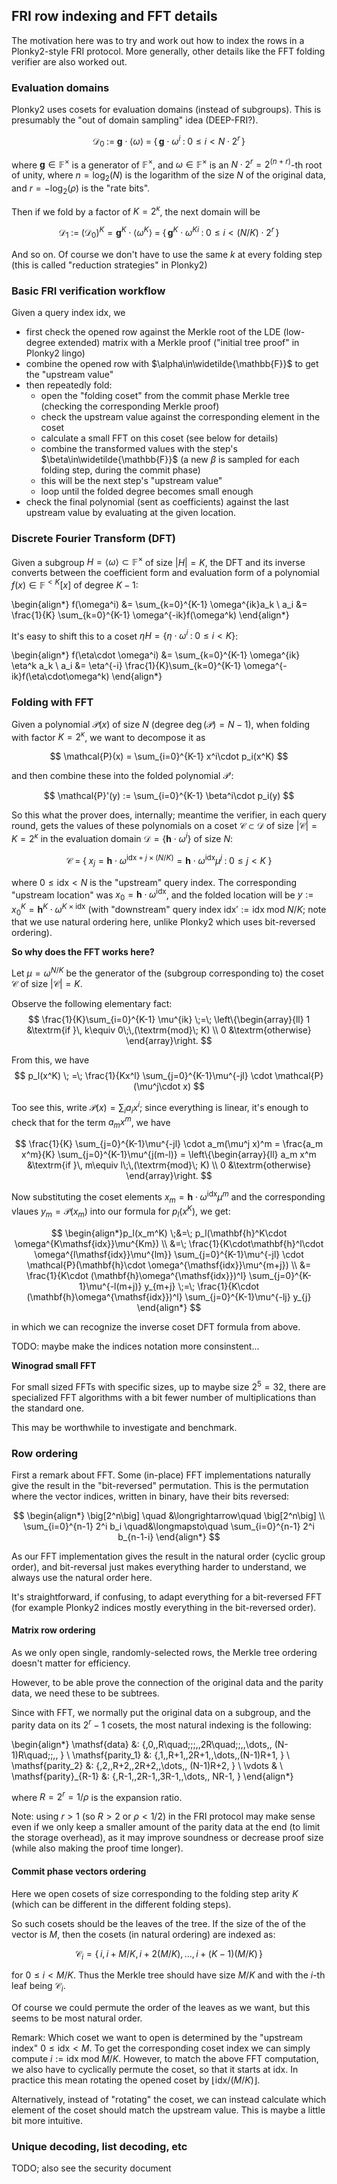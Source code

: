 FRI row indexing and FFT details
--------------------------------

The motivation here was to try and work out how to index the rows in a Plonky2-style FRI protocol. More generally, other details like the FFT folding verifier are also worked out.

### Evaluation domains

Plonky2 uses cosets for evaluation domains (instead of subgroups). This is presumably the "out of domain sampling" idea (DEEP-FRI?).

$$ \mathcal{D}_0 \;:=\; \mathbf{g}\cdot \langle \omega \rangle \;=\; \big\{\, \mathbf{g}\cdot\omega^i\;:\; 0\le i < N\cdot 2^r \,\big\}$$

where $\mathbf{g}\in\mathbb{F}^\times$ is a generator of $\mathbb{F}^\times$, and $\omega\in\mathbb{F}^\times$ is an $N\cdot 2^r=2^{(n+r)}$-th root of unity, where $n=\log_2(N)$ is the logarithm of the size $N$ of the original data, and $r=-\log_2(\rho)$ is the "rate bits".

Then if we fold by a factor of $K=2^\kappa$, the next domain will be

$$ \mathcal{D}_1 \;:=\; (\mathcal{D}_0)^K = \mathbf{g}^K \cdot \langle\omega^K \rangle \;=\; \big\{\, \mathbf{g}^K\cdot\omega^{Ki}\;:\; 0\le i < (N/K)\cdot 2^r \,\big\}$$

And so on. Of course we don't have to use the same $k$ at every folding step (this is called "reduction strategies" in Plonky2)

### Basic FRI verification workflow

Given a query index $\mathsf{idx}$, we

- first check the opened row against the Merkle root of the LDE (low-degree extended) matrix with a Merkle proof ("initial tree proof" in Plonky2 lingo)
- combine the opened row with $\alpha\in\widetilde{\mathbb{F}}$ to get the "upstream value"
- then repeatedly fold:
    - open the "folding coset" from the commit phase Merkle tree (checking the corresponding Merkle proof)
    - check the upstream value against the corresponding element in the coset
    - calculate a small FFT on this coset (see below for details)
    - combine the transformed values with the step's $\beta\in\widetilde{\mathbb{F}}$ (a new $\beta$ is sampled for each folding step, during the commit phase)
    - this will be the next step's "upstream value"
    - loop until the folded degree becomes small enough
- check the final polynomial (sent as coefficients) against the last upstream value by evaluating at the given location.

### Discrete Fourier Transform (DFT)

Given a subgroup $H=\langle \omega \rangle\subset \mathbb{F}^\times$ of size $|H|=K$, the DFT and its inverse converts between the coefficient form and evaluation form of a polynomial $f(x)\in\mathbb{F}^{<K} [x]$ of degree $K-1$:

\begin{align*}
f(\omega^i) &= \sum_{k=0}^{K-1} \omega^{ik}a_k \\
a_i &= \frac{1}{K} \sum_{k=0}^{K-1} \omega^{-ik}f(\omega^k)
\end{align*}

It's easy to shift this to a coset $\eta H=\{\eta\cdot \omega^i\;:\;0\le i < K\}$:

\begin{align*}
f(\eta\cdot \omega^i) &= \sum_{k=0}^{K-1}  \omega^{ik} \eta^k a_k \\
a_i &= \eta^{-i}  \frac{1}{K}\sum_{k=0}^{K-1} \omega^{-ik}f(\eta\cdot\omega^k)
\end{align*}

### Folding with FFT

Given a polynomial $\mathcal{P}(x)$ of size $N$ (degree $\deg(\mathcal{P})=N-1$), when folding with factor $K=2^\kappa$, we want to decompose it as 

$$ \mathcal{P}(x) = \sum_{i=0}^{K-1} x^i\cdot p_i(x^K) $$

and then combine these into the folded polynomial $\mathcal{P}'$:

$$ \mathcal{P}'(y) := \sum_{i=0}^{K-1} \beta^i\cdot p_i(y) $$

So this what the prover does, internally; meantime the verifier, in each query round, gets the values of these polynomials on a coset $\mathcal{C}\subset \mathcal{D}$ of size $|\mathcal{C}|=K=2^\kappa$ in the evaluation domain $\mathcal{D}=\{\mathbf{h}\cdot \omega^i\}$ of size $N$:

$$ \mathcal{C} \;=\; \big\{\; x_j = \mathbf{h}\cdot \omega^{\mathsf{idx} + j\times (N/K)} = \mathbf{h}\cdot \omega^{\mathsf{idx}}\mu^j \;:\; 0 \le j < K 
\;\big\}
$$

where $0 \le \mathsf{idx} < N$ is the "upstream" query index. The corresponding "upstream location" was $x_0=\mathbf{h}\cdot \omega^\mathsf{idx}$, and the folded location will be $y:=x_0^K = \mathbf{h}^K\cdot \omega^{K\times \mathsf{idx}}$ (with "downstream" query index $\mathsf{idx}' := \mathsf{idx}\;\textrm{mod} \;N/K$; note that we use natural ordering here, unlike Plonky2 which uses bit-reversed ordering).

**So why does the FFT works here?**

Let $\mu=\omega^{N/K}$ be the generator of the (subgroup corresponding to) the coset $\mathcal{C}$ of size $|\mathcal{C}|=K$.

Observe the following elementary fact:
$$ \frac{1}{K}\sum_{i=0}^{K-1} \mu^{ik} \;=\; 
  \left\{\begin{array}{ll}
  1 &\textrm{if }\, k\equiv 0\;\,(\textrm{mod}\; K) \\
  0 &\textrm{otherwise}
  \end{array}\right.
$$

From this, we have
$$
p_l(x^K) \; =\; \frac{1}{Kx^l} \sum_{j=0}^{K-1}\mu^{-jl} \cdot \mathcal{P}(\mu^j\cdot x)
$$

Too see this, write $\mathcal{P}(x)=\sum_i a_ix^i$; since everything is linear, it's enough to check that for the term $a_mx^m$, we have

$$
 \frac{1}{K} \sum_{j=0}^{K-1}\mu^{-jl} \cdot a_m(\mu^j x)^m = \frac{a_m x^m}{K}
 \sum_{j=0}^{K-1}\mu^{j(m-l)} = 
  \left\{\begin{array}{ll}
  a_m x^m &\textrm{if }\, m\equiv l\;\,(\textrm{mod}\; K) \\
  0 &\textrm{otherwise}
  \end{array}\right.
$$

Now substituting the coset elements $x_m=\mathbf{h}\cdot \omega^{\mathsf{idx}}\mu^m$ and the corresponding vlaues $y_m=\mathcal{P}(x_m)$ into our formula for $p_l(x^K$), we get:

$$
\begin{align*}p_l(x_m^K) \;&=\; p_l(\mathbf{h}^K\cdot \omega^{K\mathsf{idx}}\mu^{Km}) \\
&=\;
\frac{1}{K\cdot\mathbf{h}^l\cdot \omega^{l\mathsf{idx}}\mu^{lm}} \sum_{j=0}^{K-1}\mu^{-jl} \cdot \mathcal{P}(\mathbf{h}\cdot \omega^{\mathsf{idx}}\mu^{m+j}) \\
  &= \frac{1}{K\cdot (\mathbf{h}\omega^{\mathsf{idx}})^l}
   \sum_{j=0}^{K-1}\mu^{-l(m+j)} y_{m+j} 
 \;=\; \frac{1}{K\cdot (\mathbf{h}\omega^{\mathsf{idx}})^l}
   \sum_{j=0}^{K-1}\mu^{-lj} y_{j}
\end{align*} 
$$

in which we can recognize the inverse coset DFT formula from above.

TODO: maybe make the indices notation more consinstent...

**Winograd small FFT**

For small sized FFTs with specific sizes, up to maybe size $2^5=32$, there are specialized FFT algorithms with a bit fewer number of multiplications than the standard one.

This may be worthwhile to investigate and benchmark.

### Row ordering

First a remark about FFT. Some (in-place) FFT implementations naturally give the result in the "bit-reversed" permutation. This is the permutation where the vector indices, written in binary, have their bits reversed:

$$
\begin{align*}
  \big[2^n\big] \quad &\longrightarrow\quad \big[2^n\big] \\
       \sum_{i=0}^{n-1} 2^i b_i \quad&\longmapsto\quad \sum_{i=0}^{n-1} 2^i b_{n-1-i}
\end{align*}
$$

As our FFT implementation gives the result in the natural order (cyclic group order), and bit-reversal just makes everything harder to understand, we always use the natural order here.

It's straightforward, if confusing, to adapt everything for a bit-reversed FFT (for example Plonky2 indices mostly everything in the bit-reversed order).

#### Matrix row ordering

As we only open single, randomly-selected rows, the Merkle tree ordering doesn't matter for efficiency.

However, to be able prove the connection of the original data and the parity data, we need these to be subtrees.

Since with FFT, we normally put the original data on a subgroup, and the parity data on its $2^r-1$ cosets, the most natural indexing is the following:

\begin{align*}
\mathsf{data}     &: \{\,0,\,R\quad\;\;\;,\,2R\quad\;\;,\,\dots,\, (N-1)R\quad\;\;\,\, \}  \\
\mathsf{parity_1} &: \{\,1,\,R+1,\,2R+1,\,\dots,\,(N-1)R+1\, \}  \\
\mathsf{parity_2} &: \{\,2,\,R+2,\,2R+2,\,\dots,\, 
(N-1)R+2\, \} \\ 
\vdots & \\
\mathsf{parity}_{R-1} &: \{\,R-1,\,2R-1,\,3R-1,\,\dots,\, 
NR-1\, \} 
\end{align*}

where $R=2^r=1/\rho$ is the expansion ratio.

Note: using $r>1$ (so $R>2$ or $\rho<1/2$) in the FRI protocol may make sense even if we only keep a smaller amount of the parity data at the end (to limit the storage overhead), as it may improve soundness or decrease proof size (while also making the proof time longer).

#### Commit phase vectors ordering

Here we open cosets of size corresponding to the folding step arity $K$ (which can be different in the different folding steps).

So such cosets should be the leaves of the tree. If the size of the of the vector is $M$, then the cosets (in natural ordering) are indexed as:

$$ \mathcal{C}_i = \big\{\, i ,\, i+M/K ,\, i + 2(M/K) ,\, \dots ,\, i + (K-1)(M/K) \,\big\} $$

for $0\le i < M/K$. Thus the Merkle tree should have size $M/K$ and with the $i$-th leaf being $\mathcal{C}_i$.

Of course we could permute the order of the leaves as we want, but this seems to be most natural order.

Remark: Which coset we want to open is determined by the "upstream index" $0\le \mathsf{idx} < M$. To get the corresponding coset index we can simply compute
$i:= \mathsf{idx}\;\textrm{mod}\;M/K$. However, to match the above FFT computation, we also have to cyclically permute the coset, so that it starts at $\mathsf{idx}$. In practice this mean rotating the opened coset by $\lfloor \mathsf{idx}/(M/K)\rfloor$.

Alternatively, instead of "rotating" the coset, we can instead calculate which element of the coset should match the upstream value. This is maybe a little bit more intuitive.

### Unique decoding, list decoding, etc

TODO; also see the security document
